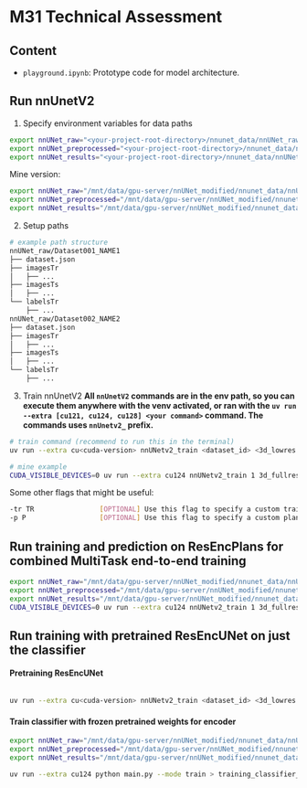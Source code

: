 # M31 Technical Assessment

## Content
- `playground.ipynb`: Prototype code for model architecture.

## Run nnUnetV2
1. Specify environment variables for data paths
```bash
export nnUNet_raw="<your-project-root-directory>/nnunet_data/nnUNet_raw"
export nnUNet_preprocessed="<your-project-root-directory>/nnunet_data/nnUNet_preprocessed"
export nnUNet_results="<your-project-root-directory>/nnunet_data/nnUNet_results"
```

Mine version:
```bash
export nnUNet_raw="/mnt/data/gpu-server/nnUNet_modified/nnunet_data/nnUNet_raw"
export nnUNet_preprocessed="/mnt/data/gpu-server/nnUNet_modified/nnunet_data/nnUNet_preprocessed"
export nnUNet_results="/mnt/data/gpu-server/nnUNet_modified/nnunet_data/nnUNet_results"
```
2. Setup paths
```bash
# example path structure
nnUNet_raw/Dataset001_NAME1
├── dataset.json
├── imagesTr
│   ├── ...
├── imagesTs
│   ├── ...
└── labelsTr
    ├── ...
nnUNet_raw/Dataset002_NAME2
├── dataset.json
├── imagesTr
│   ├── ...
├── imagesTs
│   ├── ...
└── labelsTr
    ├── ...
```
3. Train nnUnetV2
**All `nnUnetV2` commands are in the env path, so you can execute them anywhere with the venv activated, or ran with the `uv run --extra [cu121, cu124, cu128] <your command>` command. The commands uses `nnUnetv2_` prefix.**
```bash
# train command (recommend to run this in the terminal)
uv run --extra cu<cuda-version> nnUNetv2_train <dataset_id> <3d_lowres | 3d_fullres> <crossvalidataion_fold_index> --npz -device 'cuda' --c <checkpoint_path>

# mine example
CUDA_VISIBLE_DEVICES=0 uv run --extra cu124 nnUNetv2_train 1 3d_fullres 0 --npz -device 'cuda' -num_gpus 1
```
Some other flags that might be useful:
```bash
-tr TR                [OPTIONAL] Use this flag to specify a custom trainer. Default: nnUNetTrainer
-p P                  [OPTIONAL] Use this flag to specify a custom plans identifier. Default: nnUNetPlans
```

## Run training and prediction on ResEncPlans for combined MultiTask end-to-end training
```bash
export nnUNet_raw="/mnt/data/gpu-server/nnUNet_modified/nnunet_data/nnUNet_raw"
export nnUNet_preprocessed="/mnt/data/gpu-server/nnUNet_modified/nnunet_data/nnUNet_preprocessed"
export nnUNet_results="/mnt/data/gpu-server/nnUNet_modified/nnunet_data/nnUNet_results"
CUDA_VISIBLE_DEVICES=0 uv run --extra cu124 nnUNetv2_train 1 3d_fullres 0  -p nnUNetMultiTaskResEncUNetPlans -tr nnUNetTrainerMultiTask > training_log.txt
```


## Run training with pretrained ResEncUNet on just the classifier
#### Pretraining ResEncUNet
```bash

uv run --extra cu<cuda-version> nnUNetv2_train <dataset_id> <3d_lowres | 3d_fullres> <crossvalidataion_fold_index> --npz -device 'cuda' --c <checkpoint_path> -p nnUNetResEncUNet(M/L/XL)Plans
```
#### Train classifier with frozen pretrained weights for encoder
```bash
export nnUNet_raw="/mnt/data/gpu-server/nnUNet_modified/nnunet_data/nnUNet_raw"
export nnUNet_preprocessed="/mnt/data/gpu-server/nnUNet_modified/nnunet_data/nnUNet_preprocessed"
export nnUNet_results="/mnt/data/gpu-server/nnUNet_modified/nnunet_data/nnUNet_results"

uv run --extra cu124 python main.py --mode train > training_classifier_log.txt
```
